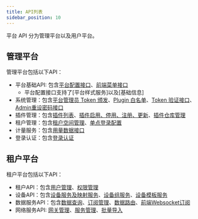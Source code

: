 ```yaml
---
title: API列表
sidebar_position: 10
---
```


平台 API 分为管理平台以及用户平台。

## 管理平台

管理平台包括以下API：

- 平台基础API: 包含[平台配置接口](./rudder/tag.md#config)、[前端菜单接口](./rudder/tag.md#entry)
  - 平台配置接口支持了[平台样式服务]以及[基础信息]
- 系统管理：包含[平台管理员 Token 颁发](./rudder/tag.md#Oauth2)、[Plugin 白名单](./rudder/tag.md#Oauth2)、[Token 验证接口](./rudder/tag.md#Oauth2)、[Admin重设密码接口](./rudder/tag.md#Oauth2)
- 插件管理：包含[插件列表](./rudder/tag.md#Plugin)、[插件启用、停用、注册、更新](./rudder/tag.md#Plugin)、[插件仓库管理](./rudder/tag.md#Repo)
- 租户管理：包含[租户空间管理](./rudder/tag.md#Tenant)、[单点登录配置](./rudder/tag.md#RBAC)
- 计量服务：包含[用量数据接口](./rudder/tag.md#profile)
- 登录认证：包含[登录认证](./rudder/tag.md#authentication)

## 租户平台

租户平台包括以下API：

- 租户API：包含[用户管理](./rudder/tag.md#Tenant)、[权限管理](./rudder/tag.md#RBAC)
- 设备API：包含[设备服务及映射服务](#device)、[设备组服务](#group)、[设备模板服务](#template)
- 数据服务API：包含[数据查询](./core_broker/tag.md#subscribe)、[订阅管理](./core_broker/tag.md#subscribe)、[数据路由](./rule_manager/tag.md#Rule)、[前端Websocket订阅](./appendix/websocket.md#sequence)
- 网络服务API: [网关管理](./fluxswitch/tag.md#Clien)、[服务管理](./fluxswitch/tag.md#Proxy)、[批量导入](./fluxswitch/tag.md#Tools)
